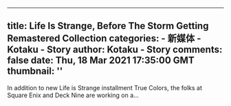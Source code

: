 
---
title: Life Is Strange, Before The Storm Getting Remastered Collection
categories: 
    - 新媒体
    - Kotaku - Story
author: Kotaku - Story
comments: false
date: Thu, 18 Mar 2021 17:35:00 GMT
thumbnail: ''
---

<div>   
In addition to new Life is Strange installment True Colors, the folks at Square Enix and Deck Nine are working on a…  
</div>
            